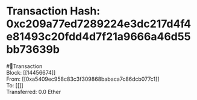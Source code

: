 
Transaction Hash: 0xc209a77ed7289224e3dc217d4f4e81493c20fdd4d7f21a9666a46d55bb73639b
====================================================================================
  
#💸Transaction  
Block: [[14456674]]  
From: [[0xa5409ec958c83c3f309868babaca7c86dcb077c1]]  
To: [[]]  
Transferred: 0.0 Ether